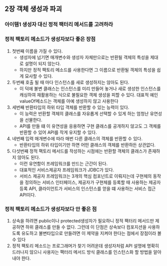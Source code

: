## 2장 객체 생성과 파괴

### 아이템1 생성자 대신 정적 팩터리 메서드를 고려하라

### 정적 팩토리 메소드가 생성자보다 좋은 장점
1. 첫번째 이름을 가질 수 있다. 
    - 생성자에 넘기면 매개변수와 생성자 자체만으로는 반환될 객체의 특성을 제대로 설명이 되지 않는다. 
    - 하지만 정적 팩토리 메소드를 사용한다면 그 이름으로 반환될 객체의 특성을 쉽게 묘사할 수 있다.
2. 두번째 호출 될 때 마다 인스턴스를 새로 생성하지는 않아도 된다. 
    - 이 덕에 불변 클래스는 인스턴스를 미리 만들어 놓거나 새로 생성한 인스턴스를 캐싱하여 재활용하는 식으로 불필요한 객체 생성을 피할 수 있다. 대표적 예인 valueOf메소드는 객체를 아예 생성하지 않고 사용한다
3. 세번째 반환타입의 하위 타입 객체를 반환할 수 있는 능력이 있다. 
   - 이 능력은 반환할 객체의 클래스를 자유롭게 선택할 수 있게 하는 엄청난 유연성을 선물한다. 
   - API를 만들 떄 이 유연성을 응용하면 구현 클래스를 공개하지 않고도 그 객체를 반환할 수 있어 API를 작게 유지할 수 있다.
4. 네번째 입력 매개변수에 따라 매번 다른 클래스의 객체를 반환할 수 있다. 
   - 반환타입의 하위 타입이기만 하면 어떤 클래스의 객체를 반환하든 상관없다.
5. 다섯번째 정적 팩토리 메서드를 작성하는 시점에는 반환할 객체의 클래스가 존재하지 않아도 된다. 
   - 이런 유연함이 프레임워크를 만드는 근간이 된다.
   - 대표적인 서비스제공자 프레임워크가 JDBC가 있다. 
   - 서비스 제공자 프레임워크는 3개의 핵심 컴포넌트로 이뤄지는데 구현체의 동작을 정의하는 서비스 인터페이스, 제공자가 구현체를 등록할 때 사용하는 제공자 등록 API, 클라이언트가 서비스의 인스턴스를 얻을 떄 사용하는 서비스 접근 API이다.

### 정적 팩토리 메소드가 생성자보다 안 좋은 점
1. 상속을 하려면 public이나 protected생성자가 필요하니 정적 팩터리 메서드만 제공하면 하위 클래스를 만들 수 없다. 그런데 이 단점은 상속보다 컴포지션을 사용하도록 유도하고 불변타입으로 만들려면 이 제약을 지켜야 한다는 점에서 장점이라 볼 수 있다
2. 정적 팩토리 메소드는 프로그래머가 찾기 어려운데 생성자처럼 API 설명에 명확히 드러나지 않으니 사용자는 팩터리 메서드 방식 클래스를 인스턴스화 할 방법을 알아내야 한다.
